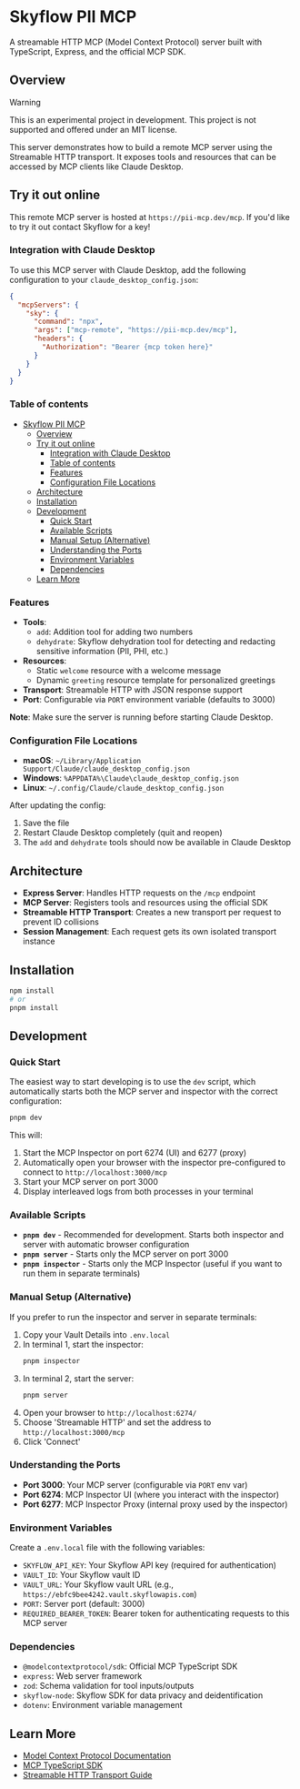 # Skyflow PII MCP

A streamable HTTP MCP (Model Context Protocol) server built with TypeScript, Express, and the official MCP SDK.

## Overview

> [!WARNING]  
> This is an experimental project in development. This project is not supported and offered under an MIT license.

This server demonstrates how to build a remote MCP server using the Streamable HTTP transport. It exposes tools and resources that can be accessed by MCP clients like Claude Desktop.

## Try it out online

This remote MCP server is hosted at `https://pii-mcp.dev/mcp`. If you'd like to try it out contact Skyflow for a key!

### Integration with Claude Desktop

To use this MCP server with Claude Desktop, add the following configuration to your `claude_desktop_config.json`:

```json
{
  "mcpServers": {
    "sky": {
      "command": "npx",
      "args": ["mcp-remote", "https://pii-mcp.dev/mcp"],
      "headers": {
        "Authorization": "Bearer {mcp token here}"
      }
    }
  }
}
```

### Table of contents

- [Skyflow PII MCP](#skyflow-pii-mcp)
  - [Overview](#overview)
  - [Try it out online](#try-it-out-online)
    - [Integration with Claude Desktop](#integration-with-claude-desktop)
    - [Table of contents](#table-of-contents)
    - [Features](#features)
    - [Configuration File Locations](#configuration-file-locations)
  - [Architecture](#architecture)
  - [Installation](#installation)
  - [Development](#development)
    - [Quick Start](#quick-start)
    - [Available Scripts](#available-scripts)
    - [Manual Setup (Alternative)](#manual-setup-alternative)
    - [Understanding the Ports](#understanding-the-ports)
    - [Environment Variables](#environment-variables)
    - [Dependencies](#dependencies)
  - [Learn More](#learn-more)


### Features

- **Tools**:
  - `add`: Addition tool for adding two numbers
  - `dehydrate`: Skyflow dehydration tool for detecting and redacting sensitive information (PII, PHI, etc.)
- **Resources**:
  - Static `welcome` resource with a welcome message
  - Dynamic `greeting` resource template for personalized greetings
- **Transport**: Streamable HTTP with JSON response support
- **Port**: Configurable via `PORT` environment variable (defaults to 3000)

**Note**: Make sure the server is running before starting Claude Desktop.

### Configuration File Locations

- **macOS**: `~/Library/Application Support/Claude/claude_desktop_config.json`
- **Windows**: `%APPDATA%\Claude\claude_desktop_config.json`
- **Linux**: `~/.config/Claude/claude_desktop_config.json`

After updating the config:

1. Save the file
2. Restart Claude Desktop completely (quit and reopen)
3. The `add` and `dehydrate` tools should now be available in Claude Desktop

## Architecture

- **Express Server**: Handles HTTP requests on the `/mcp` endpoint
- **MCP Server**: Registers tools and resources using the official SDK
- **Streamable HTTP Transport**: Creates a new transport per request to prevent ID collisions
- **Session Management**: Each request gets its own isolated transport instance

## Installation

```bash
npm install
# or
pnpm install
```

## Development

### Quick Start

The easiest way to start developing is to use the `dev` script, which automatically starts both the MCP server and inspector with the correct configuration:

```bash
pnpm dev
```

This will:

1. Start the MCP Inspector on port 6274 (UI) and 6277 (proxy)
2. Automatically open your browser with the inspector pre-configured to connect to `http://localhost:3000/mcp`
3. Start your MCP server on port 3000
4. Display interleaved logs from both processes in your terminal

### Available Scripts

- **`pnpm dev`** - Recommended for development. Starts both inspector and server with automatic browser configuration
- **`pnpm server`** - Starts only the MCP server on port 3000
- **`pnpm inspector`** - Starts only the MCP Inspector (useful if you want to run them in separate terminals)

### Manual Setup (Alternative)

If you prefer to run the inspector and server in separate terminals:

1. Copy your Vault Details into `.env.local`
2. In terminal 1, start the inspector:
   ```bash
   pnpm inspector
   ```
3. In terminal 2, start the server:
   ```bash
   pnpm server
   ```
4. Open your browser to `http://localhost:6274/`
5. Choose 'Streamable HTTP' and set the address to `http://localhost:3000/mcp`
6. Click 'Connect'

### Understanding the Ports

- **Port 3000**: Your MCP server (configurable via `PORT` env var)
- **Port 6274**: MCP Inspector UI (where you interact with the inspector)
- **Port 6277**: MCP Inspector Proxy (internal proxy used by the inspector)

### Environment Variables

Create a `.env.local` file with the following variables:

- `SKYFLOW_API_KEY`: Your Skyflow API key (required for authentication)
- `VAULT_ID`: Your Skyflow vault ID
- `VAULT_URL`: Your Skyflow vault URL (e.g., `https://ebfc9bee4242.vault.skyflowapis.com`)
- `PORT`: Server port (default: 3000)
- `REQUIRED_BEARER_TOKEN`: Bearer token for authenticating requests to this MCP server

### Dependencies

- `@modelcontextprotocol/sdk`: Official MCP TypeScript SDK
- `express`: Web server framework
- `zod`: Schema validation for tool inputs/outputs
- `skyflow-node`: Skyflow SDK for data privacy and deidentification
- `dotenv`: Environment variable management

## Learn More

- [Model Context Protocol Documentation](https://modelcontextprotocol.io)
- [MCP TypeScript SDK](https://github.com/modelcontextprotocol/typescript-sdk)
- [Streamable HTTP Transport Guide](https://modelcontextprotocol.io/docs/concepts/transports#streamable-http)
